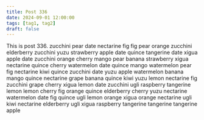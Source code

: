 ```yaml
---
title: Post 336
date: 2024-09-01 12:00:00
tags: [tag1, tag2]
draft: false
---
```

This is post 336.
zucchini
pear
date
nectarine
fig
fig
pear
orange
zucchini
elderberry
zucchini
yuzu
strawberry
apple
date
quince
tangerine
date
xigua
apple
date
zucchini
orange
cherry
mango
pear
banana
strawberry
xigua
nectarine
quince
cherry
watermelon
date
quince
mango
watermelon
pear
fig
nectarine
kiwi
quince
zucchini
date
yuzu
apple
watermelon
banana
mango
quince
nectarine
grape
banana
quince
kiwi
yuzu
lemon
nectarine
fig
zucchini
grape
cherry
xigua
lemon
date
zucchini
ugli
raspberry
tangerine
lemon
lemon
cherry
fig
orange
quince
elderberry
cherry
yuzu
nectarine
watermelon
date
fig
quince
ugli
lemon
orange
xigua
orange
nectarine
ugli
kiwi
nectarine
elderberry
ugli
xigua
raspberry
tangerine
tangerine
tangerine
apple
